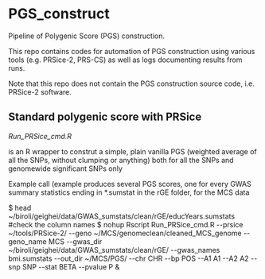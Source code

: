 # PGS_construct
Pipeline of Polygenic Score (PGS) construction.

This repo contains codes for automation of PGS construction using various tools (e.g. PRSice-2, PRS-CS)
as well as logs documenting results from runs.

Note that this repo does not contain the PGS construction source code, i.e. PRSice-2 software.

## Standard polygenic score with PRSice
_Run_PRSice_cmd.R_

is an R wrapper to construt a simple, plain vanilla PGS (weighted average of all the SNPs, without clumping or anything) both for all the SNPs and genomewide significant SNPs only


Example call (example produces several PGS scores, one for every GWAS summary statistics ending in *.sumstat in the rGE folder, for the MCS data

$ head ~/biroli/geighei/data/GWAS_sumstats/clean/rGE/educYears.sumstats      #check the column names
$  nohup Rscript Run_PRSice_cmd.R
         --prsice ~/tools/PRSice-2/
         --geno ~/MCS/genomeclean/cleaned_MCS_genome
         --geno_name MCS
         --gwas_dir ~/biroli/geighei/data/GWAS_sumstats/clean/rGE/
         --gwas_names bmi.sumstats
         --out_dir ~/MCS/PGS/
         --chr CHR
         --bp POS
         --A1 A1
         --A2 A2
         --snp SNP
         --stat BETA
         --pvalue P
         &
